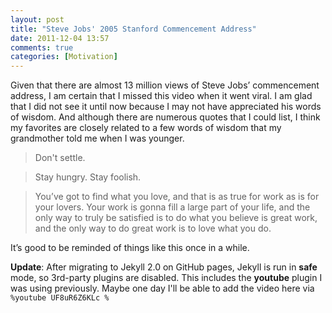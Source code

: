 ```yaml
---
layout: post
title: "Steve Jobs' 2005 Stanford Commencement Address"
date: 2011-12-04 13:57
comments: true
categories: [Motivation]
---
```


Given that there are almost 13 million views of Steve Jobs’ commencement address, I am certain that I missed this video when it went viral. I am glad that I did not see it until now because I may not have appreciated his words of wisdom. And although there are numerous quotes that I could list, I think my favorites are closely related to a few words of wisdom that my grandmother told me when I was younger.


> Don't settle.

> Stay hungry. Stay foolish.

> You’ve got to find what you love, and that is as true for work as is for your lovers. Your work is gonna fill a large part of your life, and the only way to truly be satisfied is to do what you believe is great work, and the only way to do great work is to love what you do.

It’s good to be reminded of things like this once in a while.

**Update**: After migrating to Jekyll 2.0 on GitHub pages, Jekyll is run in **safe** mode, so 3rd-party plugins are disabled. This includes the **youtube** plugin I was using previously. Maybe one day I'll be able to add the video here via `%youtube UF8uR6Z6KLc %`
